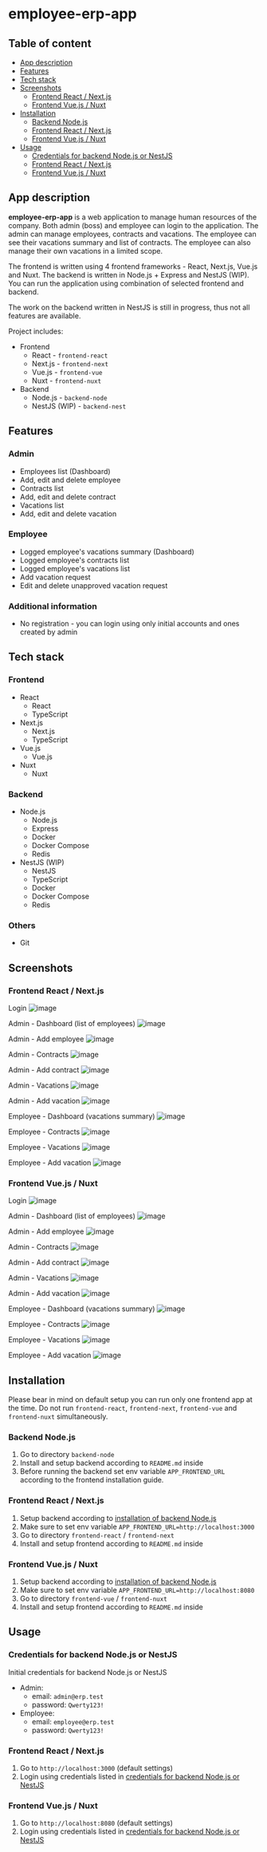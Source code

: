 # employee-erp-app

## Table of content

- [App description](#app-description)
- [Features](#features)
- [Tech stack](#tech-stack)
- [Screenshots](#screenshots)
  - [Frontend React / Next.js](#screenshots-react-or-next)
  - [Frontend Vue.js / Nuxt](#screenshots-vue-or-nuxt)
- [Installation](#installation)
  - [Backend Node.js](#installation-backend-node)
  - [Frontend React / Next.js](#installation-frontend-react-or-next)
  - [Frontend Vue.js / Nuxt](#installation-frontend-vue-or-nuxt)
- [Usage](#usage)
  - [Credentials for backend Node.js or NestJS](#credentials-for-backend-node-or-nest)
  - [Frontend React / Next.js](#usage-frontend-react-or-next)
  - [Frontend Vue.js / Nuxt](#usage-frontend-vue-or-nuxt)

## App description

**employee-erp-app** is a web application to manage human resources of the company. Both admin (boss) and employee can login to the application. The admin can manage employees, contracts and vacations. The employee can see their vacations summary and list of contracts. The employee can also manage their own vacations in a limited scope.

The frontend is written using 4 frontend frameworks - React, Next.js, Vue.js and Nuxt. The backend is written in Node.js + Express and NestJS (WIP). You can run the application using combination of selected frontend and backend.

The work on the backend written in NestJS is still in progress, thus not all features are available.

Project includes:

- Frontend
  - React - `frontend-react`
  - Next.js - `frontend-next`
  - Vue.js - `frontend-vue`
  - Nuxt - `frontend-nuxt`
- Backend
  - Node.js - `backend-node`
  - NestJS (WIP) - `backend-nest`

## Features

### Admin

- Employees list (Dashboard)
- Add, edit and delete employee
- Contracts list
- Add, edit and delete contract
- Vacations list
- Add, edit and delete vacation

### Employee

- Logged employee's vacations summary (Dashboard)
- Logged employee's contracts list
- Logged employee's vacations list
- Add vacation request
- Edit and delete unapproved vacation request

### Additional information

- No registration - you can login using only initial accounts and ones created by admin

## Tech stack

### Frontend

- React
  - React
  - TypeScript
- Next.js
  - Next.js
  - TypeScript
- Vue.js
  - Vue.js
- Nuxt
  - Nuxt

### Backend

- Node.js
  - Node.js
  - Express
  - Docker
  - Docker Compose
  - Redis
- NestJS (WIP)
  - NestJS
  - TypeScript
  - Docker
  - Docker Compose
  - Redis

### Others

- Git

## Screenshots

<h3 id="screenshots-react-or-next">Frontend React / Next.js</h3>

Login
![image](screenshots/react/react-login.png)

Admin - Dashboard (list of employees)
![image](screenshots/react/react-admin-dashboard.png)

Admin - Add employee
![image](screenshots/react/react-admin-add-employee.png)

Admin - Contracts
![image](screenshots/react/react-admin-contracts.png)

Admin - Add contract
![image](screenshots/react/react-admin-add-contract.png)

Admin - Vacations
![image](screenshots/react/react-admin-vacations.png)

Admin - Add vacation
![image](screenshots/react/react-admin-add-vacation.png)

Employee - Dashboard (vacations summary)
![image](screenshots/react/react-employee-dashboard.png)

Employee - Contracts
![image](screenshots/react/react-employee-contracts.png)

Employee - Vacations
![image](screenshots/react/react-employee-vacations.png)

Employee - Add vacation
![image](screenshots/react/react-employee-add-vacation.png)

<h3 id="screenshots-vue-or-nuxt">Frontend Vue.js / Nuxt</h3>

Login
![image](screenshots/vue/vue-login.png)

Admin - Dashboard (list of employees)
![image](screenshots/vue/vue-admin-dashboard.png)

Admin - Add employee
![image](screenshots/vue/vue-admin-add-employee.png)

Admin - Contracts
![image](screenshots/vue/vue-admin-contracts.png)

Admin - Add contract
![image](screenshots/vue/vue-admin-add-contract.png)

Admin - Vacations
![image](screenshots/vue/vue-admin-vacations.png)

Admin - Add vacation
![image](screenshots/vue/vue-admin-add-vacation.png)

Employee - Dashboard (vacations summary)
![image](screenshots/vue/vue-employee-dashboard.png)

Employee - Contracts
![image](screenshots/vue/vue-employee-contracts.png)

Employee - Vacations
![image](screenshots/vue/vue-employee-vacations.png)

Employee - Add vacation
![image](screenshots/vue/vue-employee-add-vacation.png)

## Installation

Please bear in mind on default setup you can run only one frontend app at the time. Do not run `frontend-react`, `frontend-next`, `frontend-vue` and `frontend-nuxt` simultaneously.

<h3 id="installation-backend-node">Backend Node.js</h3>

1. Go to directory `backend-node`
2. Install and setup backend according to `README.md` inside
3. Before running the backend set env variable `APP_FRONTEND_URL` according to the frontend installation guide.

<h3 id="installation-frontend-react-or-next">Frontend React / Next.js</h3>

1. Setup backend according to [installation of backend Node.js](#installation-backend-node)
2. Make sure to set env variable `APP_FRONTEND_URL=http://localhost:3000`
3. Go to directory `frontend-react` / `frontend-next`
4. Install and setup frontend according to `README.md` inside

<h3 id="installation-frontend-vue-or-nuxt">Frontend Vue.js / Nuxt</h3>

1. Setup backend according to [installation of backend Node.js](#installation-backend-node)
2. Make sure to set env variable `APP_FRONTEND_URL=http://localhost:8080`
3. Go to directory `frontend-vue` / `frontend-nuxt`
4. Install and setup frontend according to `README.md` inside

## Usage

<h3 id="credentials-for-backend-node-or-nest">Credentials for backend Node.js or NestJS</h3>

Initial credentials for backend Node.js or NestJS

- Admin:
  - email: `admin@erp.test`
  - password: `Qwerty123!`
- Employee:
  - email: `employee@erp.test`
  - password: `Qwerty123!`

<h3 id="usage-frontend-react-or-next">Frontend React / Next.js</h3>

1. Go to `http://localhost:3000` (default settings)
2. Login using credentials listed in [credentials for backend Node.js or NestJS](#credentials-for-backend-node-or-nest)

<h3 id="usage-frontend-vue-or-nuxt">Frontend Vue.js / Nuxt</h3>

1. Go to `http://localhost:8080` (default settings)
2. Login using credentials listed in [credentials for backend Node.js or NestJS](#credentials-for-backend-node-or-nest)

